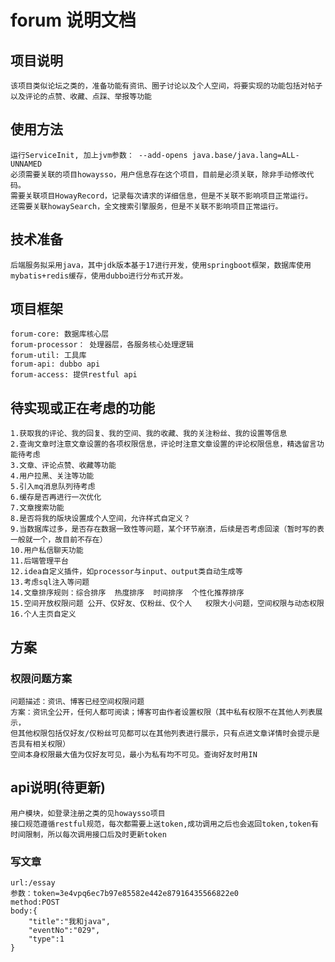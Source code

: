 # forum 说明文档
## 项目说明
    该项目类似论坛之类的，准备功能有资讯、圈子讨论以及个人空间，将要实现的功能包括对帖子以及评论的点赞、收藏、点踩、举报等功能

## 使用方法
    运行ServiceInit, 加上jvm参数： --add-opens java.base/java.lang=ALL-UNNAMED
    必须需要关联的项目howaysso，用户信息存在这个项目，目前是必须关联，除非手动修改代码。
    需要关联项目HowayRecord，记录每次请求的详细信息，但是不关联不影响项目正常运行。
    还需要关联howaySearch，全文搜索引擎服务，但是不关联不影响项目正常运行。


## 技术准备
    后端服务拟采用java，其中jdk版本基于17进行开发，使用springboot框架，数据库使用mybatis+redis缓存，使用dubbo进行分布式开发。

## 项目框架
    forum-core: 数据库核心层
    forum-processor： 处理器层，各服务核心处理逻辑
    forum-util: 工具库
    forum-api: dubbo api
    forum-access: 提供restful api

## 待实现或正在考虑的功能
    1.获取我的评论、我的回复、我的空间、我的收藏、我的关注粉丝、我的设置等信息
    2.查询文章时注意文章设置的各项权限信息，评论时注意文章设置的评论权限信息，精选留言功能待考虑
    3.文章、评论点赞、收藏等功能
    4.用户拉黑、关注等功能
    5.引入mq消息队列待考虑
    6.缓存是否再进行一次优化
    7.文章搜索功能
    8.是否将我的版块设置成个人空间，允许样式自定义？
    9.当数据库过多，是否存在数据一致性等问题，某个环节崩溃，后续是否考虑回滚（暂时写的表一般就一个，故目前不存在）
    10.用户私信聊天功能
    11.后端管理平台
    12.idea自定义插件，如processor与input、output类自动生成等
    13.考虑sql注入等问题
    14.文章排序规则：综合排序  热度排序  时间排序  个性化推荐排序
    15.空间开放权限问题 公开、仅好友、仅粉丝、仅个人   权限大小问题，空间权限与动态权限
    16.个人主页自定义

## 方案
### 权限问题方案
    问题描述：资讯、博客已经空间权限问题
    方案：资讯全公开，任何人都可阅读；博客可由作者设置权限（其中私有权限不在其他人列表展示，
    但其他权限包括仅好友/仅粉丝可见都可以在其他列表进行展示，只有点进文章详情时会提示是否具有相关权限）
    空间本身权限最大值为仅好友可见，最小为私有均不可见。查询好友时用IN

## api说明(待更新)
    用户模块，如登录注册之类的见howaysso项目
    接口规范遵循restful规范，每次都需要上送token,成功调用之后也会返回token,token有时间限制，所以每次调用接口后及时更新token

### 写文章
    url:/essay
    参数：token=3e4vpq6ec7b97e85582e442e87916435566822e0
    method:POST
    body:{
        "title":"我和java",
        "eventNo":"029",
        "type":1
    }
    

